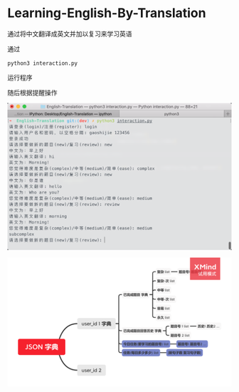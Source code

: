 <!--
 * @Author: Gao S
 * @Date: 2020-07-06 21:35:03
 * @LastEditTime: 2020-07-06 21:48:09
 * @Description: 
 * @FilePath: /English-Translation/README.md
--> 
# Learning-English-By-Translation
通过将中文翻译成英文并加以复习来学习英语



通过

```shell
python3 interaction.py
```

运行程序

随后根据提醒操作

![运行截图](https://github.com/g101418/Learning-English-By-Translation/blob/master/%E6%88%AA%E5%9B%BE.jpg)


![user_info结构图](https://github.com/g101418/Learning-English-By-Translation/blob/master/user_info_json.png)